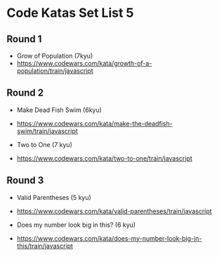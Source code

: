 # Code Katas Set List 5

## Round 1

- Grow of Population (7kyu)
- https://www.codewars.com/kata/growth-of-a-population/train/javascript

## Round 2

- Make Dead Fish Swim (6kyu)
- https://www.codewars.com/kata/make-the-deadfish-swim/train/javascript

- Two to One (7 kyu)
- https://www.codewars.com/kata/two-to-one/train/javascript

## Round 3

- Valid Parentheses (5 kyu)
- https://www.codewars.com/kata/valid-parentheses/train/javascript

- Does my number look big in this? (6 kyu)
- https://www.codewars.com/kata/does-my-number-look-big-in-this/train/javascript
